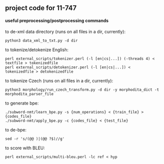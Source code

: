 ## project code for 11-747

#### useful preprocessing/postprocessing commands

to de-xml data directory (runs on all files in a dir, currently):

    python3 data_xml_to_txt.py -d dir

to tokenize/detokenize English:

    perl external_scripts/tokenizer.perl (-l [en|cs|...]) (-threads 4) < textfile > tokenizedfile
    perl external_scripts/detokenizer.perl (-l [en|cs|...]) < tokenizedfile > detokenizedfile

to tokenize Czech (runs on all files in a dir, currently):

    python3 morphology/run_czech_transform.py -d dir -y morphodita_dict -t morphodita_parser_file

to generate bpe:

    ./subword-nmt/learn_bpe.py -s {num_operations} < {train_file} > {codes_file}
    ./subword-nmt/apply_bpe.py -c {codes_file} < {test_file}

to de-bpe:

    sed -r 's/(@@ )|(@@ ?$)//g'

to score with BLEU: 

    perl external_scripts/multi-bleu.perl -lc ref < hyp


